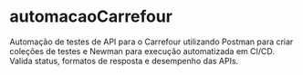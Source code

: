 # automacaoCarrefour
Automação de testes de API para o Carrefour utilizando Postman para criar coleções de testes e Newman para execução automatizada em CI/CD. Valida status, formatos de resposta e desempenho das APIs.
